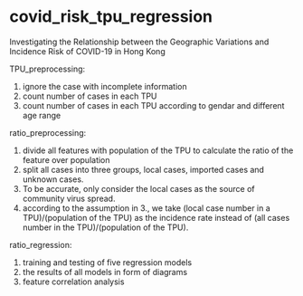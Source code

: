 # covid_risk_tpu_regression
Investigating the Relationship between the Geographic Variations and Incidence Risk of COVID-19 in Hong Kong

TPU_preprocessing: 
1. ignore the case with incomplete information
2. count number of cases in each TPU
3. count number of cases in each TPU according to gendar and different age range


ratio_preprocessing:
1. divide all features with population of the TPU to calculate the ratio of the feature over population
2. split all cases into three groups, local cases, imported cases and unknown cases. 
3. To be accurate, only consider the local cases as the source of community virus spread.
4. according to the assumption in 3., we take (local case number in a TPU)/(population of the TPU) as the incidence rate instead of (all cases number in the TPU)/(population of the TPU).

ratio_regression:
1. training and testing of five regression models 
2. the results of all models in form of diagrams
3. feature correlation analysis
